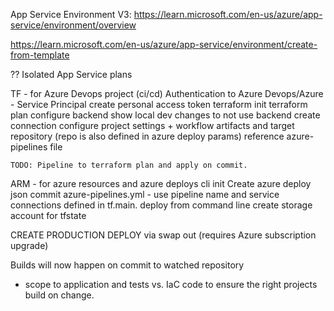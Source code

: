 App Service Environment V3: https://learn.microsoft.com/en-us/azure/app-service/environment/overview

https://learn.microsoft.com/en-us/azure/app-service/environment/create-from-template

?? Isolated App Service plans


TF - for Azure Devops project (ci/cd)
    Authentication to Azure Devops/Azure - Service Principal
    create personal access token
    terraform init
    terraform plan
    configure backend
        show local dev changes to not use backend
    create connection
    configure project settings  + workflow artifacts and target repository (repo is also defined in azure deploy params)
        reference azure-pipelines file

    TODO: Pipeline to terraform plan and apply on commit.
ARM - for azure resources and azure deploys
    cli init
    Create azure deploy json
    commit azure-pipelines.yml - use pipeline name and service connections defined in tf.main.
    deploy from command line
    create storage account for tfstate

CREATE PRODUCTION DEPLOY via swap out (requires Azure subscription upgrade)

Builds will now happen on commit to watched repository
 - scope to application and tests vs. IaC code to ensure the right projects build on change.
    

